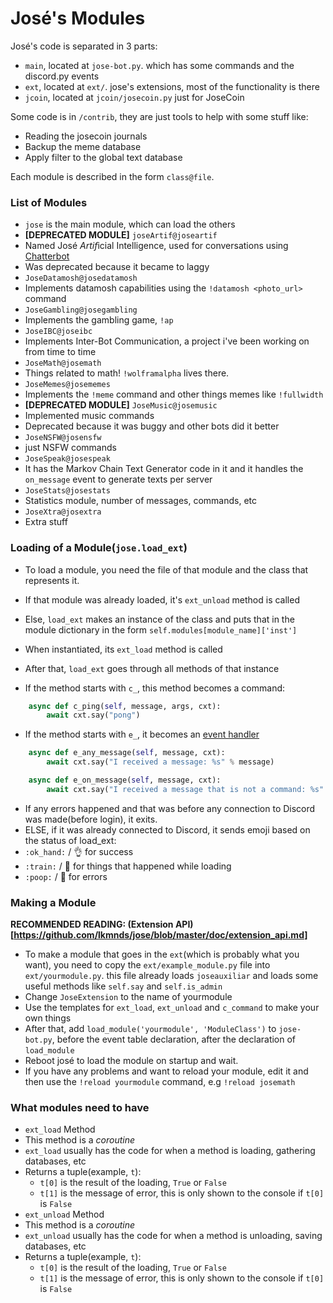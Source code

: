 José's Modules
============

José's code is separated in 3 parts:
 * `main`, located at `jose-bot.py`. which has some commands and the discord.py events
 * `ext`, located at `ext/`. jose's extensions, most of the functionality is there
 * `jcoin`, located at `jcoin/josecoin.py` just for JoseCoin

Some code is in `/contrib`, they are just tools to help with some stuff like:
 * Reading the josecoin journals
 * Backup the meme database
 * Apply filter to the global text database

Each module is described in the form `class@file`.

### List of Modules
 * `jose` is the main module, which can load the others
 * **[DEPRECATED MODULE]** `joseArtif@joseartif`
  * Named José *Artif*icial Intelligence, used for conversations using [Chatterbot](https://github.com/gunthercox/ChatterBot)
  * Was deprecated because it became to laggy
 * `JoseDatamosh@josedatamosh`
  * Implements datamosh capabilities using the `!datamosh <photo_url>` command
 * `JoseGambling@josegambling`
  * Implements the gambling game, `!ap`
 * `JoseIBC@joseibc`
  * Implements Inter-Bot Communication, a project i've been working on from time to time
 * `JoseMath@josemath`
  * Things related to math! `!wolframalpha` lives there.
 * `JoseMemes@josememes`
  * Implements the `!meme` command and other things memes like `!fullwidth`
 * **[DEPRECATED MODULE]** `JoseMusic@josemusic`
  * Implemented music commands
  * Deprecated because it was buggy and other bots did it better
 * `JoseNSFW@josensfw`
  * just NSFW commands
 * `JoseSpeak@josespeak`
  * It has the Markov Chain Text Generator code in it and it handles the `on_message` event to generate texts per server
 * `JoseStats@josestats`
  * Statistics module, number of messages, commands, etc
 * `JoseXtra@josextra`
  * Extra stuff

### Loading of a Module(`jose.load_ext`)
 * To load a module, you need the file of that module and the class that represents it.
 * If that module was already loaded, it's `ext_unload` method is called
 * Else, `load_ext` makes an instance of the class and puts that in the module dictionary in the form `self.modules[module_name]['inst']`

 * When instantiated, its `ext_load` method is called
 * After that, `load_ext` goes through all methods of that instance
  * If the method starts with `c_`, this method becomes a command:

```python
    async def c_ping(self, message, args, cxt):
        await cxt.say("pong")
```

  * If the method starts with `e_`, it becomes an [event handler](https://github.com/lkmnds/jose/blob/master/doc/events.md)

```python
    async def e_any_message(self, message, cxt):
        await cxt.say("I received a message: %s" % message)

    async def e_on_message(self, message, cxt):
        await cxt.say("I received a message that is not a command: %s" % message)
```

 * If any errors happened and that was before any connection to Discord was made(before login), it exits.
 * ELSE, if it was already connected to Discord, it sends emoji based on the status of load_ext:
  * `:ok_hand:` / :ok_hand: for success
  * `:train:` / :train: for things that happened while loading
  * `:poop:` / :poop: for errors

### Making a Module

**RECOMMENDED READING: (Extension API)[https://github.com/lkmnds/jose/blob/master/doc/extension_api.md]**

 * To make a module that goes in the `ext`(which is probably what you want), you need to copy the `ext/example_module.py` file into `ext/yourmodule.py`. this file already loads `joseauxiliar` and loads some useful methods like `self.say` and `self.is_admin`
 * Change `JoseExtension` to the name of yourmodule
 * Use the templates for `ext_load`, `ext_unload` and `c_command` to make your own things
 * After that, add `load_module('yourmodule', 'ModuleClass')` to `jose-bot.py`, before the event table declaration, after the declaration of `load_module`
 * Reboot josé to load the module on startup and wait.
 * If you have any problems and want to reload your module, edit it and then use the `!reload yourmodule` command, e.g `!reload josemath`

### What modules need to have
 * `ext_load` Method
  * This method is a *coroutine*
  * `ext_load` usually has the code for when a method is loading, gathering databases, etc
  * Returns a tuple(example, `t`):
    * `t[0]` is the result of the loading, `True` or `False`
    * `t[1]` is the message of error, this is only shown to the console if `t[0]` is `False`
 * `ext_unload` Method
  * This method is a *coroutine*
  * `ext_unload` usually has the code for when a method is unloading, saving databases, etc
  * Returns a tuple(example, `t`):
    * `t[0]` is the result of the loading, `True` or `False`
    * `t[1]` is the message of error, this is only shown to the console if `t[0]` is `False`
